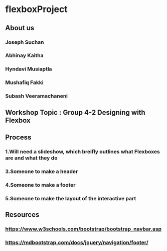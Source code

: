 # flexboxProject
## About us 
### Joseph Suchan
### Abhinay Kaitha
### Hyndavi Musiaptla
### Mushafiq Fakki
### Subash Veeramachaneni

## Workshop Topic : Group 4-2 Designing with Flexbox
## Process 
### 1.Will need a slideshow, which breifly outlines what Flexboxes are and what they do 
### 3.Someone to make a header
### 4.Someone to make a footer 
### 5.Someone to make the layout of the interactive part
## Resources
### https://www.w3schools.com/bootstrap/bootstrap_navbar.asp
### https://mdbootstrap.com/docs/jquery/navigation/footer/
